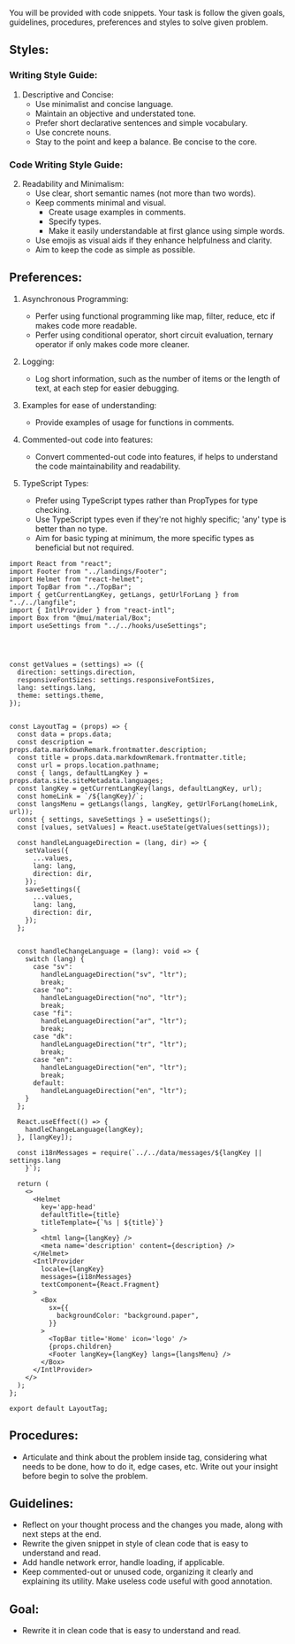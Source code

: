 You will be provided with code snippets. Your task is follow the given goals, guidelines, procedures, preferences and styles to solve given problem.

## Styles:

### Writing Style Guide:
1. Descriptive and Concise:
   - Use minimalist and concise language.
   - Maintain an objective and understated tone.
   - Prefer short declarative sentences and simple vocabulary.
   - Use concrete nouns.
   - Stay to the point and keep a balance. Be concise to the core.

### Code Writing Style Guide:
2. Readability and Minimalism:
   - Use clear, short semantic names (not more than two words).
   - Keep comments minimal and visual.
     - Create usage examples in comments.
     - Specify types.
     - Make it easily understandable at first glance using simple words.
   - Use emojis as visual aids if they enhance helpfulness and clarity.
   - Aim to keep the code as simple as possible.

## Preferences:

1. Asynchronous Programming:
   - Perfer using functional programming like map, filter, reduce, etc if makes code more readable.
   - Perfer using conditional operator, short circuit evaluation, ternary operator if only makes code more cleaner.
2. Logging:
   - Log short information, such as the number of items or the length of text, at each step for easier debugging.
    
3. Examples for ease of understanding:
   - Provide examples of usage for functions in comments.
   
4. Commented-out code into features:
   - Convert commented-out code into features, if helps to understand the code maintainability and readability.

5. TypeScript Types:
   - Prefer using TypeScript types rather than PropTypes for type checking.
   - Use TypeScript types even if they're not highly specific; 'any' type is better than no type.
   - Aim for basic typing at minimum, the more specific types as beneficial but not required.



```tsx
import React from "react";
import Footer from "../landings/Footer";
import Helmet from "react-helmet";
import TopBar from "../TopBar";
import { getCurrentLangKey, getLangs, getUrlForLang } from "../../langfile";
import { IntlProvider } from "react-intl";
import Box from "@mui/material/Box";
import useSettings from "../../hooks/useSettings";




const getValues = (settings) => ({
  direction: settings.direction,
  responsiveFontSizes: settings.responsiveFontSizes,
  lang: settings.lang,
  theme: settings.theme,
});


const LayoutTag = (props) => {
  const data = props.data;
  const description = props.data.markdownRemark.frontmatter.description;
  const title = props.data.markdownRemark.frontmatter.title;
  const url = props.location.pathname;
  const { langs, defaultLangKey } = props.data.site.siteMetadata.languages;
  const langKey = getCurrentLangKey(langs, defaultLangKey, url);
  const homeLink = `/${langKey}/`;
  const langsMenu = getLangs(langs, langKey, getUrlForLang(homeLink, url));
  const { settings, saveSettings } = useSettings();
  const [values, setValues] = React.useState(getValues(settings));

  const handleLanguageDirection = (lang, dir) => {
    setValues({
      ...values,
      lang: lang,
      direction: dir,
    });
    saveSettings({
      ...values,
      lang: lang,
      direction: dir,
    });
  };


  const handleChangeLanguage = (lang): void => {
    switch (lang) {
      case "sv":
        handleLanguageDirection("sv", "ltr");
        break;
      case "no":
        handleLanguageDirection("no", "ltr");
        break;
      case "fi":
        handleLanguageDirection("ar", "ltr");
        break;
      case "dk":
        handleLanguageDirection("tr", "ltr");
        break;
      case "en":
        handleLanguageDirection("en", "ltr");
        break;
      default:
        handleLanguageDirection("en", "ltr");
    }
  };

  React.useEffect(() => {
    handleChangeLanguage(langKey);
  }, [langKey]);

  const i18nMessages = require(`../../data/messages/${langKey || settings.lang
    }`);

  return (
    <>
      <Helmet
        key='app-head'
        defaultTitle={title}
        titleTemplate={`%s | ${title}`}
      >
        <html lang={langKey} />
        <meta name='description' content={description} />
      </Helmet>
      <IntlProvider
        locale={langKey}
        messages={i18nMessages}
        textComponent={React.Fragment}
      >
        <Box
          sx={{
            backgroundColor: "background.paper",
          }}
        >
          <TopBar title='Home' icon='logo' />
          {props.children}
          <Footer langKey={langKey} langs={langsMenu} />
        </Box>
      </IntlProvider>
    </>
  );
};

export default LayoutTag;

```

## Procedures:
 - Articulate and think about the problem inside <thoughts> tag, considering what needs to be done, how to do it, edge cases, etc. Write out your insight before begin to solve the problem.

## Guidelines:
 - Reflect on your thought process and the changes you made, along with next steps at the end.
 - Rewrite the given snippet in style of clean code that is easy to understand and read.
 - Add handle network error, handle loading, if applicable.
 - Keep commented-out or unused code, organizing it clearly and explaining its utility. Make useless code useful with good annotation.

## Goal: 
- Rewrite it in clean code that is easy to understand and read.